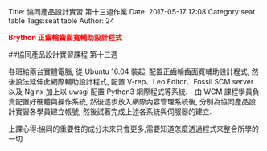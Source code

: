 Title: 協同產品設計實習 第十三週作業
Date: 2017-05-17 12:08
Category:seat table
Tags:seat table
Author: 24

<b><font color="red">Brython 正齒輪齒面寬輔助設計程式</font></b>

<!-- PELICAN_END_SUMMARY -->

##協同產品設計實習課程 第十三週

各班給兩台實體電腦, 從 Ubuntu 16.04 裝起, 配置正齒輪齒面寬輔助設計程式, 然後設法延伸此網際輔助設計程式, 配置 V-rep、Leo Editor、Fossil SCM server 以及 Nginx 加上以 uwsgi 配置 Python3 網際程式等系統. - 由 WCM 課程學員負責配置好硬體與操作系統, 然後逐步放入網際內容管理系統後, 分別為協同產品設計實習各學員建立帳號, 然後試著完成上述各系統與伺服器的建立.

上課心得:協同的重要性的成分未來只會更多,需要知道怎麼透過程式來整合所學的一切